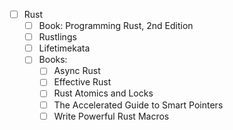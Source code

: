 - [ ] Rust
  - [ ] Book: Programming Rust, 2nd Edition
  - [ ] Rustlings
  - [ ] Lifetimekata
  - [ ] Books:
    - [ ] Async Rust
    - [ ] Effective Rust
    - [ ] Rust Atomics and Locks
    - [ ] The Accelerated Guide to Smart Pointers
    - [ ] Write Powerful Rust Macros
